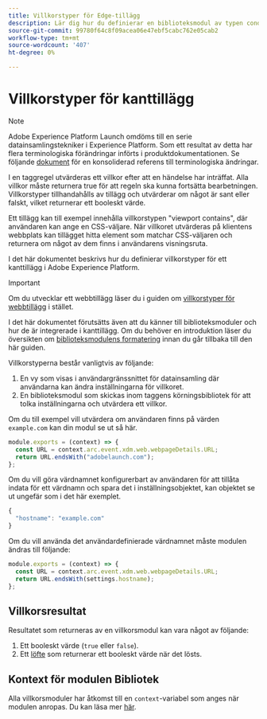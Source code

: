 ```yaml
---
title: Villkorstyper för Edge-tillägg
description: Lär dig hur du definierar en biblioteksmodul av typen condition för ett edge-tillägg i Adobe Experience Platform.
source-git-commit: 99780f64c8f09acea06e47ebf5cabc762e05cab2
workflow-type: tm+mt
source-wordcount: '407'
ht-degree: 0%

---
```


# Villkorstyper för kanttillägg

>[!NOTE]
>
> Adobe Experience Platform Launch omdöms till en serie datainsamlingstekniker i Experience Platform. Som ett resultat av detta har flera terminologiska förändringar införts i produktdokumentationen. Se följande [dokument](../../term-updates.md) för en konsoliderad referens till terminologiska ändringar.

I en taggregel utvärderas ett villkor efter att en händelse har inträffat. Alla villkor måste returnera true för att regeln ska kunna fortsätta bearbetningen. Villkorstyper tillhandahålls av tillägg och utvärderar om något är sant eller falskt, vilket returnerar ett booleskt värde.

Ett tillägg kan till exempel innehålla villkorstypen &quot;viewport contains&quot;, där användaren kan ange en CSS-väljare. När villkoret utvärderas på klientens webbplats kan tillägget hitta element som matchar CSS-väljaren och returnera om något av dem finns i användarens visningsruta.

I det här dokumentet beskrivs hur du definierar villkorstyper för ett kanttillägg i Adobe Experience Platform.

>[!IMPORTANT]
>
>Om du utvecklar ett webbtillägg läser du i guiden om [villkorstyper för webbtillägg](../web/condition-types.md) i stället.
>
>I det här dokumentet förutsätts även att du känner till biblioteksmoduler och hur de är integrerade i kanttillägg. Om du behöver en introduktion läser du översikten om [biblioteksmodulens formatering](./format.md) innan du går tillbaka till den här guiden.

Villkorstyperna består vanligtvis av följande:

1. En vy som visas i användargränssnittet för datainsamling där användarna kan ändra inställningarna för villkoret.
2. En biblioteksmodul som skickas inom taggens körningsbibliotek för att tolka inställningarna och utvärdera ett villkor.

Om du till exempel vill utvärdera om användaren finns på värden `example.com` kan din modul se ut så här.

```js
module.exports = (context) => {
  const URL = context.arc.event.xdm.web.webpageDetails.URL;
  return URL.endsWith("adobelaunch.com");
};
```

Om du vill göra värdnamnet konfigurerbart av användaren för att tillåta indata för ett värdnamn och spara det i inställningsobjektet, kan objektet se ut ungefär som i det här exemplet.

```js
{
  "hostname": "example.com"
}
```

Om du vill använda det användardefinierade värdnamnet måste modulen ändras till följande:

```js
module.exports = (context) => {
  const URL = context.arc.event.xdm.web.webpageDetails.URL;
  return URL.endsWith(settings.hostname);
};
```

## Villkorsresultat

Resultatet som returneras av en villkorsmodul kan vara något av följande:

1. Ett booleskt värde (`true` eller `false`).
1. Ett [löfte](https://developer.mozilla.org/en-US/docs/Web/JavaScript/Reference/Global_Objects/Promise) som returnerar ett booleskt värde när det lösts.

## Kontext för modulen Bibliotek

Alla villkorsmoduler har åtkomst till en `context`-variabel som anges när modulen anropas. Du kan läsa mer [här](./context.md).
